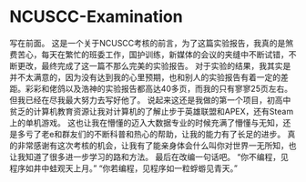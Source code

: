 # NCUSCC-Examination
写在前面。
这是一个关于NCUSCC考核的前言，为了这篇实验报告，我真的是煞费苦心，每天在繁忙的班委工作，国护训练，新媒体的会议的夹缝中不断试错，不断更改，最终完成了这一篇不那么完美的实验报告。
对于实验的结果，我其实是并不太满意的，因为没有达到我的心里预期，也和别人的实验报告有着一定的差距。彩彩和佬鸽以及浩神的实验报告都高达40多页，而我的只有寥寥25页左右。
但我已经在尽我最大努力去写好他了。
说起来这还是我做的第一个项目，初高中贫乏的计算机教育资源让我对计算机的了解止步于英雄联盟和APEX，还有Steam上的单机游戏。
这也让我在懵懂的迈入大数据专业的时候充满了懵懂与无知，还是多亏了老e和群友们的不断科普和热心的帮助，让我的能力有了长足的进步。
真的非常感谢有这次考核的机会，让我有了能亲身体会什么叫你对世界一无所知，也让我知道了很多进一步学习的路和方法。
最后在改编一句话吧。
“你不编程，见程序如井中蛙观天上月。” 
“你若编程，见程序如一粒蜉蝣见青天。”
